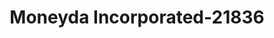 ---
f_zip-code: 77598
f_state-code: TX
title: Moneyda Incorporated-21836
f_phone: 281-316-9115
f_city-only: Webster
f_address: 544 W Nasa Rd 1 Webster
f_location-unique-id: '21836'
slug: moneyda-incorporated-21836
updated-on: '2024-05-30T13:46:58.046Z'
created-on: '2024-05-30T13:36:59.803Z'
published-on: '2024-05-30T13:54:32.469Z'
f_city-state: cms/city/webster-tx.md
f_company: cms/company/moneyda-incorporated.md
f_state: cms/state/texas.md
layout: '[payday-loan].html'
tags: payday-loan
---